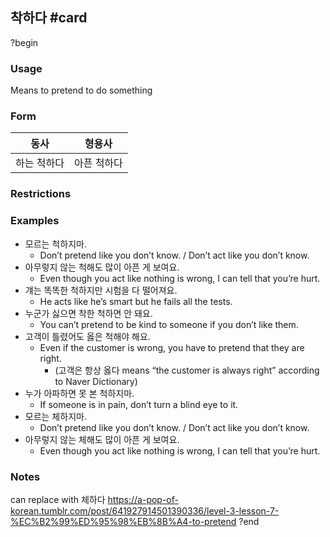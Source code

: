 ## 착하다 #card
?begin
### Usage
Means to pretend to do something
### Form
| 동사     | 형용사    |
| ------ | ------ |
| 하는 척하다 | 아픈 척하다 |
### Restrictions
### Examples
- 모르는 척하지마.
	- Don’t pretend like you don’t know. / Don’t act like you don’t know.
- 아무렇지 않는 척해도 많이 아픈 게 보여요.
	- Even though you act like nothing is wrong, I can tell that you’re hurt.
- 걔는 똑똑한 척하지만 시험을 다 떨어져요.
	- He acts like he’s smart but he fails all the tests.
- 누군가 싫으면 착한 척하면 안 돼요.
	- You can’t pretend to be kind to someone if you don’t like them.
- 고객이 틀렸어도 옳은 척해야 해요. 
	- Even if the customer is wrong, you have to pretend that they are right.
		- (고객은 항상 옳다 means “the customer is always right” according to Naver Dictionary)  
- 누가 아파하면 못 본 척하지마. 
	- If someone is in pain, don’t turn a blind eye to it.
- 모르는 체하지마. 
	- Don’t pretend like you don’t know. / Don’t act like you don’t know.
- 아무렇지 않는 체해도 많이 아픈 게 보여요. 
	- Even though you act like nothing is wrong, I can tell that you’re hurt.
### Notes
can replace with 체하다
https://a-pop-of-korean.tumblr.com/post/641927914501390336/level-3-lesson-7-%EC%B2%99%ED%95%98%EB%8B%A4-to-pretend
?end
